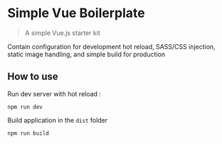 # Simple Vue Boilerplate

> A simple Vue.js starter kit 

Contain configuration for development hot reload, SASS/CSS injection, static image handling, and simple build for production

## How to use 

Run dev server with hot reload :
```
npm run dev
```

Build application in the `dist` folder

```
npm run build
```
